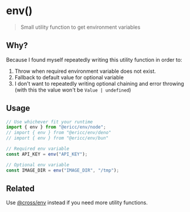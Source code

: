 # env()

> Small utility function to get environment variables

## Why?

Because I found myself repeatedly writing this utility function in order to:

1. Throw when required environment variable does not exist.
2. Fallback to default value for optional variable
3. I don't want to repeatedly writing optional chaining and error throwing (with this the value won't be `Value | undefined`)

## Usage

```typescript
// Use whichever fit your runtime
import { env } from "@ericc/env/node";
// import { env } from "@ericc/env/deno"
// import { env } from "@ericc/env/bun"

// Required env variable
const API_KEY = env("API_KEY");

// Optional env variable
const IMAGE_DIR = env("IMAGE_DIR", "/tmp");
```

## Related

Use [@cross/env](https://jsr.io/@cross/env) instead if you need more utility functions.
